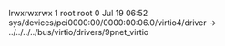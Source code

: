lrwxrwxrwx 1 root root 0 Jul 19 06:52 sys/devices/pci0000:00/0000:00:06.0/virtio4/driver -> ../../../../bus/virtio/drivers/9pnet_virtio
